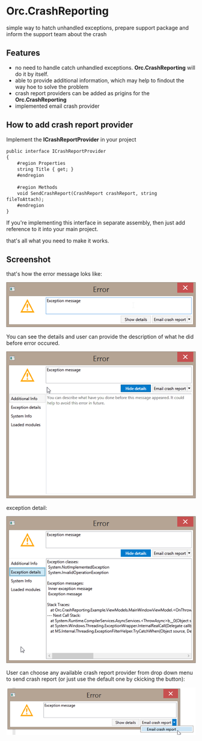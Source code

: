 # Orc.CrashReporting

simple way to hatch unhandled exceptions, prepare support package and inform the support team about the crash

## Features

* no need to handle catch unhandled exceptions. **Orc.CrashReporting** will do it by itself.
* able to provide additional information, which may help to findout the way hoe to solve the problem
* crash report providers can be added as prigins for the **Orc.CrashReporting** 
* implemented email crash provider

## How to add crash report provider

Implement the **ICrashReportProvider** in your project

	public interface ICrashReportProvider
    {
        #region Properties
        string Title { get; }
        #endregion

        #region Methods
        void SendCrashReport(CrashReport crashReport, string fileToAttach);
        #endregion
    }

If you're implementing this interface in separate assembly, then just add reference to it into your main project. 

that's all what you need to make it works.


## Screenshot

that's how the error message loks like:

![Orc.CrashReporting 01](doc/images/Orc.CrashReporting_01.png)

You can see the details and user can provide the description of what he did before error occured.

![Orc.CrashReporting 02](doc/images/Orc.CrashReporting_02.png)

exception detail:

![Orc.CrashReporting 03](doc/images/Orc.CrashReporting_03.png)

User can choose any available crash report provider from drop down menu to send crash report  (or just use the default one by ckicking the button):

![Orc.CrashReporting 04](doc/images/Orc.CrashReporting_04.png)
